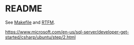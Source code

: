 # README

See [Makefile](Makefile) and [RTFM](https://go.microsoft.com/fwlink/?linkid=2099216).

https://www.microsoft.com/en-us/sql-server/developer-get-started/csharp/ubuntu/step/2.html

